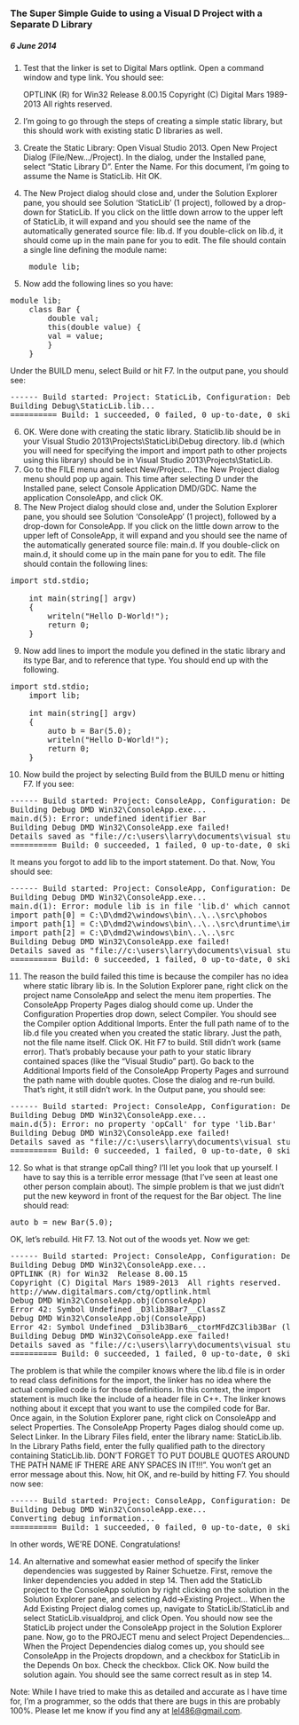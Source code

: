 ### The Super Simple Guide to using a Visual D Project with a Separate D Library
##### 6 June 2014

1.	Test that the linker is set to Digital Mars optlink. Open a command window and type link. You should see:

    OPTLINK (R) for Win32  Release 8.00.15
    Copyright (C) Digital Mars 1989-2013  All rights reserved.

2.	I’m going to go through the steps of creating a simple static library, but this should work with existing static D libraries as well.

3.	Create the Static Library: Open Visual Studio 2013. Open New Project Dialog (File/New…/Project). In the dialog, under the Installed pane, select “Static Library        D”. Enter the Name. For this document, I’m going to assume the Name is StaticLib. Hit OK.
4.	The New Project dialog should close and, under the Solution Explorer pane, you should see Solution ‘StaticLib’ (1 project), followed by a drop-down for StaticLib. If you click on the little down arrow to the upper left of StaticLib, it will expand and you should see the name of the automatically generated source file: lib.d. If you double-click on lib.d, it should come up in the main pane for you to edit. The file should contain a single line defining the module name:
<pre>    module lib;</pre>

5.	Now add the following lines so you have:
<pre>module lib;
    class Bar {
        double val;
        this(double value) {
        val = value;
        }
    }</pre>
Under the BUILD menu, select Build or hit F7. In the output pane, you should see:
<pre>------ Build started: Project: StaticLib, Configuration: Debug Win32 ------
Building Debug\StaticLib.lib...
========== Build: 1 succeeded, 0 failed, 0 up-to-date, 0 skipped ==========</pre>

6.	OK. Were done with creating the static library. Staticlib.lib should be in your Visual Studio 2013\Projects\StaticLib\Debug directory. lib.d (which you will need for specifying the import and import path to other projects using this library) should be in Visual Studio 2013\Projects\StaticLib.
7.	Go to the FILE menu and select New/Project… The New Project dialog menu should pop up again. This time after selecting D under the Installed pane, select Console Application DMD/GDC. Name the application ConsoleApp, and click OK.
 
8.	The New Project dialog should close and, under the Solution Explorer pane, you should see Solution ‘ConsoleApp’ (1 project), followed by a drop-down for ConsoleApp. If you click on the little down arrow to the upper left of ConsoleApp, it will expand and you should see the name of the automatically generated source file: main.d. If you double-click on main.d, it should come up in the main pane for you to edit. The file should contain the following lines:
<pre>import std.stdio;

    int main(string[] argv)
    {
        writeln("Hello D-World!");
        return 0;
    }</pre>

9.	Now add lines to import the module you defined in the static library and its type Bar, and to reference that type. You should end up with the following.
<pre>import std.stdio; 
    import lib;

    int main(string[] argv)
    {
        auto b = Bar(5.0);
        writeln("Hello D-World!");
        return 0;
    }</pre>

10.	Now build the project by selecting Build from the BUILD menu or hitting F7. If you see:
<pre>------ Build started: Project: ConsoleApp, Configuration: Debug DMD Win32 ------
Building Debug DMD Win32\ConsoleApp.exe...
main.d(5): Error: undefined identifier Bar
Building Debug DMD Win32\ConsoleApp.exe failed!
Details saved as "file://c:\users\larry\documents\visual studio..."
========== Build: 0 succeeded, 1 failed, 0 up-to-date, 0 skipped ==========</pre>
It means you forgot to add lib to the import statement. Do that. Now, You should see:
<pre>------ Build started: Project: ConsoleApp, Configuration: Debug DMD Win32 ------
Building Debug DMD Win32\ConsoleApp.exe...
main.d(1): Error: module lib is in file 'lib.d' which cannot be read
import path[0] = C:\D\dmd2\windows\bin\..\..\src\phobos
import path[1] = C:\D\dmd2\windows\bin\..\..\src\druntime\import
import path[2] = C:\D\dmd2\windows\bin\..\..\src
Building Debug DMD Win32\ConsoleApp.exe failed!
Details saved as "file://c:\users\larry\documents\visual studio 2013... "
========== Build: 0 succeeded, 1 failed, 0 up-to-date, 0 skipped ==========</pre>
 
11.	The reason the build failed this time is because the compiler has no idea where static library lib is. In the Solution Explorer pane, right click on the project name ConsoleApp and select the menu item properties. The ConsoleApp Property Pages dialog should come up. Under the Configuration Properties drop down, select Compiler. You should see the Compiler option Additional Imports. Enter the full path name of to the lib.d file you created when you created the static library. Just the path, not the file name itself. Click OK. Hit F7 to build. Still didn’t work (same error). That’s probably because your path to your static library contained spaces (like the “Visual Studio” part). Go back to the Additional Imports field of the ConsoleApp Property Pages and surround the path name with double quotes. Close the dialog and re-run build. That’s right, it still didn’t work. In the Output pane, you should see:
<pre>------ Build started: Project: ConsoleApp, Configuration: Debug DMD Win32 ------
Building Debug DMD Win32\ConsoleApp.exe...
main.d(5): Error: no property 'opCall' for type 'lib.Bar'
Building Debug DMD Win32\ConsoleApp.exe failed!
Details saved as "file://c:\users\larry\documents\visual studio 2013... "
========== Build: 0 succeeded, 1 failed, 0 up-to-date, 0 skipped ==========</pre>

12.	So what is that strange opCall thing? I’ll let you look that up yourself. I have to say this is a terrible error message (that I’ve seen at least one other person complain about). The simple problem is that we just didn’t put the new keyword in front of the request for the Bar object. The line should read:
<pre>auto b = new Bar(5.0);</pre>
OK, let’s rebuild. Hit F7.
13.	Not out of the woods yet. Now we get:
<pre>------ Build started: Project: ConsoleApp, Configuration: Debug DMD Win32 ------
Building Debug DMD Win32\ConsoleApp.exe...
OPTLINK (R) for Win32  Release 8.00.15
Copyright (C) Digital Mars 1989-2013  All rights reserved.
http://www.digitalmars.com/ctg/optlink.html
Debug DMD Win32\ConsoleApp.obj(ConsoleApp) 
Error 42: Symbol Undefined _D3lib3Bar7__ClassZ
Debug DMD Win32\ConsoleApp.obj(ConsoleApp) 
Error 42: Symbol Undefined _D3lib3Bar6__ctorMFdZC3lib3Bar (lib.Bar…) 
Building Debug DMD Win32\ConsoleApp.exe failed!
Details saved as "file://c:\users\larry\documents\visual studio 2013... "
========== Build: 0 succeeded, 1 failed, 0 up-to-date, 0 skipped ==========</pre>
The problem is that while the compiler knows where the lib.d file is in order to read class definitions for the import, the linker has no idea where the actual compiled code is for those definitions. In this context, the import statement is much like the include of a header file in C++. The linker knows nothing about it except that you want to use the compiled code for Bar. Once again, in the Solution Explorer pane, right click on ConsoleApp and select  Properties. The ConsoleApp Property Pages dialog should come up. Select Linker. In the Library Files field, enter the library name: StaticLib.lib. In the Library Paths field, enter the fully qualified path to the directory containing StaticLib.lib. DON’T FORGET TO PUT DOUBLE QUOTES AROUND THE PATH NAME IF THERE ARE ANY SPACES IN IT!!!”. You won’t get an error message about this. Now, hit OK, and re-build by hitting F7. You should now see:
<pre>------ Build started: Project: ConsoleApp, Configuration: Debug DMD Win32 ------
Building Debug DMD Win32\ConsoleApp.exe...
Converting debug information...
========== Build: 1 succeeded, 0 failed, 0 up-to-date, 0 skipped ==========</pre>
In other words, WE’RE DONE. Congratulations!

14.	An alternative and somewhat easier method of specify the linker dependencies was suggested by Rainer Schuetze. First, remove the linker dependencies you added in step 14. Then add the StaticLib project to the ConsoleApp solution by right clicking on the solution in the Solution Explorer pane, and selecting Add->Existing Project… When the Add Existing Project dialog comes up, navigate to StaticLib/StaticLib and select StaticLib.visualdproj, and click Open. You should now see the StaticLib project under the ConsoleApp project in the Solution Explorer pane. Now, go to the PROJECT menu and select Project Dependencies… When the Project Dependencies dialog comes up, you should see ConsoleApp in the Projects dropdown, and a checkbox for StaticLib in the Depends On box. Check the checkbox. Click OK. Now build the solution again. You should see the same correct result as in step 14. 

Note: While I have tried to make this as detailed and accurate as I have time for, I’m a programmer, so the odds that there are bugs in this are probably 100%. Please let me know if you find any at lel486@gmail.com.
